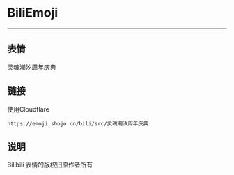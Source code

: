 # BiliEmoji
---
## 表情
灵魂潮汐周年庆典
## 链接
使用Cloudflare
```
https://emoji.shojo.cn/bili/src/灵魂潮汐周年庆典
```
## 说明
Bilibili 表情的版权归原作者所有
